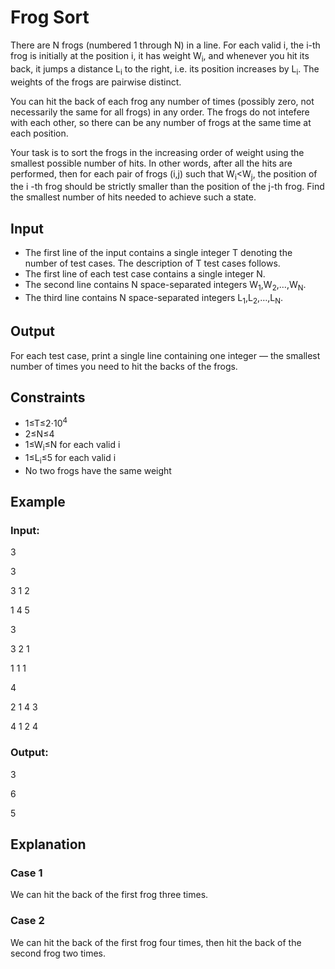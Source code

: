 # Frog Sort

There are N frogs (numbered 1 through N) in a line. 
For each valid i, the i-th frog is initially at the position i, it has weight W<sub>i</sub>, and whenever you hit its back, it jumps a distance L<sub>i</sub>
to the right, i.e. its position increases by L<sub>i</sub>. The weights of the frogs are pairwise distinct.

You can hit the back of each frog any number of times (possibly zero, not necessarily the same for all frogs) in any order. 
The frogs do not intefere with each other, so there can be any number of frogs at the same time at each position.

Your task is to sort the frogs in the increasing order of weight using the smallest possible number of hits. 
In other words, after all the hits are performed, then for each pair of frogs (i,j) such that W<sub>i</sub><W<sub>j</sub>, the position of the i
-th frog should be strictly smaller than the position of the j-th frog. Find the smallest number of hits needed to achieve such a state.

## Input

- The first line of the input contains a single integer T denoting the number of test cases. The description of T test cases follows.
- The first line of each test case contains a single integer N.
- The second line contains N space-separated integers W<sub>1</sub>,W<sub>2</sub>,…,W<sub>N</sub>.
- The third line contains N space-separated integers L<sub>1</sub>,L<sub>2</sub>,…,L<sub>N</sub>.

## Output

For each test case, print a single line containing one integer ― the smallest number of times you need to hit the backs of the frogs.

## Constraints

- 1≤T≤2⋅10<sup>4</sup>
- 2≤N≤4
- 1≤W<sub>i</sub>≤N for each valid i
- 1≤L<sub>i</sub>≤5 for each valid i
- No two frogs have the same weight

## Example

### Input:

3

3

3 1 2

1 4 5

3

3 2 1

1 1 1

4

2 1 4 3

4 1 2 4

### Output:

3

6

5

## Explanation

### Case 1

We can hit the back of the first frog three times.

### Case 2

We can hit the back of the first frog four times, then hit the back of the second frog two times.
